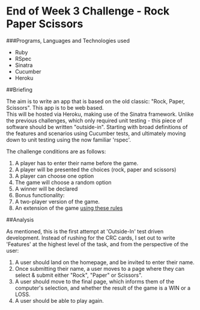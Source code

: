 # End of Week 3 Challenge - Rock Paper Scissors

###Programs, Languages and Technologies used
    
+ Ruby
+ RSpec
+ Sinatra 
+ Cucumber   
+ Heroku      
    
##Briefing
   
The aim is to write an app that is based on the old classic: "Rock, Paper, Scissors". This app is to be web based.    
This will be hosted via Heroku, making use of the Sinatra framework. Unlike the previous challenges, which only required unit testing - this piece of software should be written "outside-in". Starting with broad definitions of the features and scenarios using Cucumber tests, and ultimately moving down to unit testing using the now familiar 'rspec'. 

The challenge conditions are as follows: 

1. A player has to enter their name before the game.  
2. A player will be presented the choices (rock, paper and scissors)
3. A player can choose one option
4. The game will choose a random option
5. A winner will be declared
6. Bonus functionality:    
  1.  A two-player version of the game.   
  2.  An extension of the game [using these rules](http://en.wikipedia.org/wiki/Rock-paper-scissors-lizard-Spock)    

##Analysis

As mentioned, this is the first attempt at 'Outside-In' test driven development. Instead of rushing for the CRC cards, I set out to write 'Features' at the highest level of the task, and from the perspective of the user:

1. A user should land on the homepage, and be invited to enter their name. 
2. Once submitting their name, a user moves to a page where they can select & submit either "Rock", "Paper" or Scissors". 
3. A user should move to the final page, which informs them of the computer's selection, and whether the result of the game is a WIN or a LOSS. 
4. A user should be able to play again.
   


